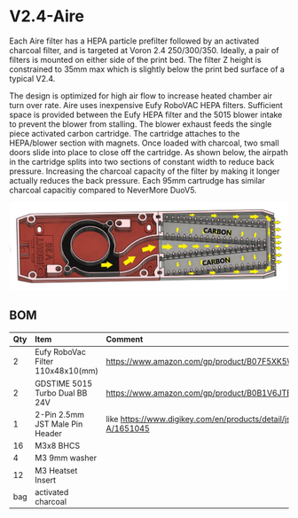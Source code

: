 # V2.4-Aire #
Each Aire filter has a HEPA particle prefilter followed by an activated charcoal filter, and is targeted at Voron 2.4 250/300/350. Ideally, a pair of filters is mounted on either side of the print bed.  The filter Z height is constrained to 35mm max which is slightly below the print bed surface of a typical V2.4.

The design is optimized for high air flow to increase heated chamber air turn over rate.  Aire uses inexpensive Eufy RoboVAC HEPA filters.  Sufficient space is provided between the Eufy HEPA filter and the 5015 blower intake to prevent the blower from stalling.  The blower exhaust feeds the single piece activated carbon cartridge.  The cartridge attaches to the HEPA/blower section with magnets. Once loaded with charcoal, two small doors slide into place to close off the cartridge. As shown below, the airpath in the cartridge splits into two sections of constant width to reduce back pressure. Increasing the charcoal capacity of the filter by making it longer actually reduces the back pressure.  Each 95mm cartrudge has similar charcoal capacitiy compared to NeverMore DuoV5.

![](./images/AirFlow.jpg?raw=true)

## BOM ##
| Qty        | Item           | Comment |
|:------------- |:------------- |:----- |
|2           | Eufy RoboVac Filter 110x48x10(mm)| https://www.amazon.com/gp/product/B07F5XK5WN/ref=ppx_yo_dt_b_search_asin_title  |
|2           |GDSTIME 5015 Turbo Dual BB 24V  | https://www.amazon.com/gp/product/B0B1V6JTB8/ref=ppx_yo_dt_b_search_asin_title  |
|1      | 2-Pin 2.5mm JST Male Pin Header | like https://www.digikey.com/en/products/detail/jst-sales-america-inc./B2B-XH-A/1651045 |
| 16      | M3x8 BHCS |  |
| 4 | M3 9mm washer |    |
| 12 |  M3 Heatset Insert | |
| bag | activated charcoal | |



